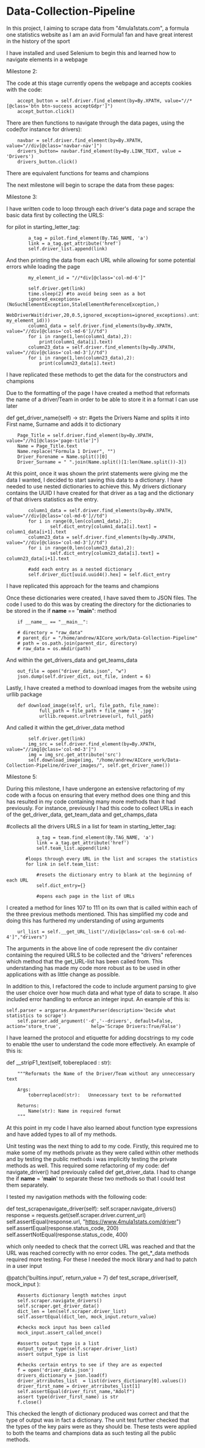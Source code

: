 # Data-Collection-Pipeline

In this project, I aiming to scrape data from "4mula1stats.com", a formula one statistics website as I am an avid Formula1 fan and have great interest in the history of the sport

I have installed and used Selenium to begin this and learned how to navigate elements in a webpage

Milestone 2:

The code at this stage currently opens the webpage and accepts cookies with the code:

        accept_button = self.driver.find_element(by=By.XPATH, value="//*[@class='btn btn-success acceptGdpr']")
        accept_button.click()

There are then functions to navigate through the data pages, using the code(for instance for drivers):

        navbar = self.driver.find_element(by=By.XPATH, value="//div[@class='navbar-nav']")
        drivers_button= navbar.find_element(by=By.LINK_TEXT, value = 'Drivers')
        drivers_button.click()

There are equivalent functions for teams and champions

The next milestone will begin to scrape the data from these pages:

Milestone 3:

I have written code to loop through each driver's data page and scrape the basic data first by collecting the URLS:

for pilot in starting_letter_tag:

            a_tag = pilot.find_element(By.TAG_NAME, 'a')
            link = a_tag.get_attribute('href')
            self.driver_list.append(link)

And then printing the data from each URL while allowing for some potential errors while loading the page

            my_element_id = "//*div[@class='col-md-6']"

            self.driver.get(link)
            time.sleep(2) #to avoid being seen as a bot
            ignored_exceptions=(NoSuchElementException,StaleElementReferenceException,)
            WebDriverWait(driver,20,0.5,ignored_exceptions=ignored_exceptions).until(EC.presence_of_element_located((By.XPATH, my_element_id)))
            column1_data = self.driver.find_elements(by=By.XPATH, value="//div[@class='col-md-6']//td")
            for i in range(1,len(column1_data),2):
                print(column1_data[i].text)
            column23_data = self.driver.find_elements(by=By.XPATH, value="//div[@class='col-md-3']//td")
            for i in range(1,len(column23_data),2):
                print(column23_data[i].text)

I have replicated these methods to get the data for the constructors and champions

Due to the formatting of the page I have created a method that reformats the name of a driver/Team in order to be able to store it in a format I can use later

 def get_driver_name(self) -> str: #gets the Drivers Name and splits it into First name, Surname and adds it to dictionary
        
        Page_Title = self.driver.find_element(by=By.XPATH, value="//h1[@class='page-title']")
        Name = Page_Title.text
        Name.replace("Formula 1 Driver", "")
        Driver_Forename = Name.split()[0]
        Driver_Surname = " ".join(Name.split()[1:len(Name.split())-3])

At this point, once it was shown the print statements were giving me the data I wanted, I decided to start saving this data to a dictionary. I have needed to use nested dictionaries to achieve this. My drivers dictionary contains the UUID I have created for that driver as a tag and the dictionary of that drivers statistics as the entry.

            column1_data = self.driver.find_elements(by=By.XPATH, value="//div[@class='col-md-6']//td")
            for i in range(0,len(column1_data),2):
                    self.dict_entry[column1_data[i].text] = column1_data[i+1].text
            column23_data = self.driver.find_elements(by=By.XPATH, value="//div[@class='col-md-3']//td")
            for i in range(0,len(column23_data),2):
                    self.dict_entry[column23_data[i].text] = column23_data[i+1].text

            #add each entry as a nested dictionary
            self.driver_dict[uuid.uuid4().hex] = self.dict_entry

I have replicated this approach for the teams and champions

Once these dictionaries were created, I have saved them to JSON files. The code I used to do this was by creating the directory for the dictionaries to be stored in the if __name__ == "__main__": method

        if __name__ == "__main__":
        
        # directory = "raw_data"
        # parent_dir = "/home/andrew/AICore_work/Data-Collection-Pipeline"
        # path = os.path.join(parent_dir, directory)
        # raw_data = os.mkdir(path)

And within the get_drivers_data and get_teams_data

        out_file = open("driver_data.json", "w")
        json.dump(self.driver_dict, out_file, indent = 6)

Lastly, I have created a method to download images from the website using urllib package

        def download_image(self, url, file_path, file_name):
                full_path = file_path + file_name + '.jpg'
                urllib.request.urlretrieve(url, full_path)

And called it within the get_driver_data method

            self.driver.get(link)
            img_src = self.driver.find_element(by=By.XPATH, value="//img[@class='col-md-3']")
            img = img_src.get_attribute('src')
            self.download_image(img, "/home/andrew/AICore_work/Data-Collection-Pipeline/driver_images/", self.get_driver_name())

Milestone 5: 

During this milestone, I have undergone an extensive refactoring of my code with a focus on ensuring that every method does one thing and this has resulted in my code containing many more methods than it had previously. For instance, previously I had this code to collect URLs in each of the get_driver_data, get_team_data and get_champs_data 

#collects all the drivers URLS in a list
           for team in starting_letter_tag: 
    
               a_tag = team.find_element(By.TAG_NAME, 'a')
               link = a_tag.get_attribute('href')
               self.team_list.append(link)
               
           #loops through every URL in the list and scrapes the statistics
           for link in self.team_list:
               
               #resets the dictionary entry to blank at the beginning of each URL
               self.dict_entry={}

               #opens each page in the list of URLs

I created a method for lines 107 to 111 on its own that is called within each of the three previous methods mentioned. This has simplified my code and doing this has furthered my understanding of using arguments

        url_list = self.__get_URL_list("//div[@class='col-sm-6 col-md-4']","drivers")

The arguments in the above line of code represent the div container containing the required URLS to be collected and the "drivers" references which method that the get_URL-list has been called from. This understanding has made my code more robust as to be used in other applications with as little change as possible.

In addition to this, I refactored the code to include argument parsing to give the user choice over how much data and what type of data to scrape. It also included error handling to enforce an integer input. An example of this is:

	self.parser = argparse.ArgumentParser(description='Decide what statistics to scrape')
        self.parser.add_argument('-d','--drivers', default=False, action='store_true', 			 help='Scrape Drivers:True/False')

I have learned the protocol and etiquette for adding docstrings to my code to enable tthe user to understand the code more effectively. An example of this is:

def __stripF1_text(self, tobereplaced : str):

        """Reformats the Name of the Driver/Team without any unneccessary text
        
        Args:
            toberreplaced(str):   Unnecessary text to be reformatted
            
        Returns:
            Name(str): Name in required format
        """
        
At this point in my code I have also learned about function type expressions and have added types to all of my methods.

Unit testing was the next thing to add to my code. Firstly, this required me to make some of my methods private as they were called within other methods and by testing the public methods i was implicitly testing the private methods as well. This required some refactoring of my code: def navigate_driver() had previously called def get_driver_data. I had to change the if __name__ = '__main__' to separate these two methods so that I could test them separately. 

I tested my navigation methods with the following code:

def test_scrapenavigate_driver(self):
        self.scraper.navigate_drivers()
        response = requests.get(self.scraper.driver.current_url)
        self.assertEqual(response.url, "https://www.4mula1stats.com/driver")
        self.assertEqual(response.status_code, 200)
        self.assertNotEqual(response.status_code, 400)
        
which only needed to check that the correct URL was reached and that the URL was reached correctly with no error codes. The get_*_data methods required more testing. For these I needed the mock library and had to patch in a user input

@patch('builtins.input', return_value = 7)
    def test_scrape_driver(self,
        mock_input
        ):

        #asserts dictionary length matches input
        self.scraper.navigate_drivers()
        self.scraper.get_driver_data()
        dict_len = len(self.scraper.driver_list)
        self.assertEqual(dict_len, mock_input.return_value)

        #checks mock input has been called
        mock_input.assert_called_once()

        #asserts output type is a list
        output_type = type(self.scraper.driver_list)
        assert output_type is list
        
        #checks certain entrys to see if they are as expected
        f = open('driver_data.json')
        drivers_dictionary = json.load(f)
        driver_atrributes_list  = list(drivers_dictionary[0].values())
        driver_first_name = driver_atrributes_list[1]
        self.assertEqual(driver_first_name,"Adolf")
        assert type(driver_first_name) is str
        f.close()


This checked the length of dictionary produced was correct and that the type of output was in fact a dictionary. The unit test further checked that the types of the key pairs were as they should be. These tests were applied to both the teams and champions data as such testing all the public methods.


